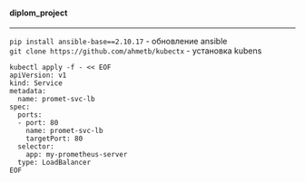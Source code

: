 #### diplom_project </br>


---
`pip install ansible-base==2.10.17` - обновление ansible  </br>
`git clone https://github.com/ahmetb/kubectx` - установка kubens </br>


    kubectl apply -f - << EOF
    apiVersion: v1
    kind: Service
    metadata:
      name: promet-svc-lb
    spec:
      ports:
      - port: 80
        name: promet-svc-lb
        targetPort: 80
      selector:
        app: my-prometheus-server
      type: LoadBalancer
    EOF



